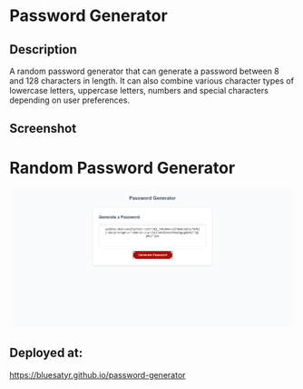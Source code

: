 # Password Generator


## Description
A random password generator that can generate a password between 8 and 128 characters in length. It can also combine various character types of lowercase letters, uppercase letters, numbers and special characters depending on user preferences.

## Screenshot
# Random Password Generator


![Final site](./Develop/screenshot.png)


## Deployed at:

https://bluesatyr.github.io/password-generator



